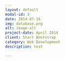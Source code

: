 ```yaml
---
layout: default
modal-id: 3
date: 2014-07-16
img: database.png
alt: image-alt
project-date: April 2014
client: Start Bootstrap
category: Web Development
description: test

---
```

